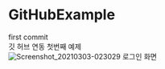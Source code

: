 # GitHubExample
first commit\
깃 허브 연동 첫번째 예제\
![Screenshot_20210303-023029](https://user-images.githubusercontent.com/73328163/109750895-a2f9a700-7c20-11eb-9973-97c11bdd4c04.jpg)
로그인 화면
